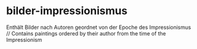 # bilder-impressionismus
Enthält Bilder nach Autoren geordnet von der Epoche des Impressionismus // Contains paintings ordered by their author from the time of the Impressionism
